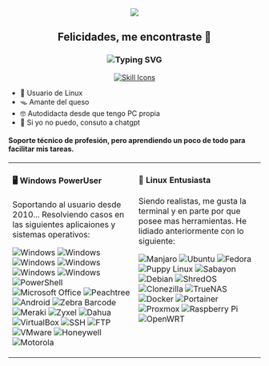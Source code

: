 <div align="center">
  <img src="https://capsule-render.vercel.app/api?type=waving&height=120&color=E2B7CD&text=Hi!🪐&animation=blink&textBg=false&desc=Lic%20en%20Redes%20Informáticas&descAlign=24&descAlignY=34&fontAlign=84&fontAlignY=47&fontColor=470E30&fontSize=50&descSize=22">
  <h2>Felicidades, me encontraste 🎣</h2>
  <h3>
    <img
      src="https://readme-typing-svg.herokuapp.com?font=M+PLUS+1+Code&size=30&duration=3500&pause=2000&color=fff5fd&background=41142f&center=true&vCenter=true&width=500&height=60&lines=~%24+Linux+user%2C+cli+lover+%E2%9D%A4%EF%B8%8F"
      alt="Typing SVG"
    />
  </h3>
  <p>
    <a href="https://skillicons.dev">
      <img
        src="https://skillicons.dev/icons?i=bash,debian,grafana,git,docker,linux,raspberrypi,vim,windows"
        alt="Skill Icons"
      />
    </a>
  </p>
</div>

- 🐚 Usuario de Linux
- 🪤 Amante del queso 
- 🤓 Autodidacta desde que tengo PC propia
- 🤖 Si yo no puedo, consuto a chatgpt

#### Soporte técnico de profesión, pero aprendiendo un poco de todo para facilitar mis tareas.

<div class="table-devenvironment">
<table>
<tr>
<td valign="top" width="50%" class="column">

#### 🖥️ Windows PowerUser

Soportando al usuario desde 2010... Resolviendo casos en las siguientes aplicaiones y sistemas operativos:

![Windows](https://img.shields.io/badge/WindowsXP-0078D6?&logoColor=white)
![Windows](https://img.shields.io/badge/WindowsVista-0078D6?&logoColor=white)
![Windows](https://img.shields.io/badge/Windows7-0078D6?&logoColor=white)
![Windows](https://img.shields.io/badge/Windows8.1-0078D6?&logoColor=white)
![Windows](https://img.shields.io/badge/Windows10-0078D6?&logoColor=white)
![Windows](https://img.shields.io/badge/Windows11-0078D6?&logoColor=white)
![PowerShell](https://img.shields.io/badge/PowerShell-5391FE?&logoColor=white)
![Microsoft Office](https://img.shields.io/badge/Microsoft_Office-D83B01?logoColor=white)
![Peachtree](https://img.shields.io/badge/Peachtree-FFA500?style=flat)
![Android](https://img.shields.io/badge/Android-3DDC84?style=flat&logo=android&logoColor=white)
![Zebra Barcode](https://img.shields.io/badge/Zebra_Barcode-000000?style=flat)
![Meraki](https://img.shields.io/badge/Meraki-00C853?style=flat)
![Zyxel](https://img.shields.io/badge/Zyxel-0071C5?style=flat)
![Dahua](https://img.shields.io/badge/Dahua-F01616?style=flat)
![VirtualBox](https://img.shields.io/badge/VirtualBox-183A61?style=flat&logo=virtualbox&logoColor=white)
![SSH](https://img.shields.io/badge/SSH-4A4A4A?style=flat&logo=ssh&logoColor=white)
![FTP](https://img.shields.io/badge/FTP-0057A0?style=flat&logo=ftp&logoColor=white)
![VMware](https://img.shields.io/badge/VMware-607078?style=flat&logo=vmware&logoColor=white)
![Honeywell](https://img.shields.io/badge/Honeywell-F5B630?style=flat)
![Motorola](https://img.shields.io/badge/Motorola-000000?style=flat&logo=motorola&logoColor=white)

</td>
<td valign="top" width="50%" class="column">

#### 🐧 Linux Entusiasta

Siendo realistas, me gusta la terminal y en parte por que posee mas herramientas. He lidiado anteriormente con lo siguiente:

![Manjaro](https://img.shields.io/badge/Manjaro-00A86B?style=flat&logo=manjaro&logoColor=white)
![Ubuntu](https://img.shields.io/badge/Ubuntu-E95420?style=flat&logo=ubuntu&logoColor=white)
![Fedora](https://img.shields.io/badge/Fedora-294172?style=flat&logo=fedora&logoColor=white)
![Puppy Linux](https://img.shields.io/badge/Puppy_Linux-5B2D27?style=flat&logo=linux&logoColor=white)
![Sabayon](https://img.shields.io/badge/Sabayon-3F8CFF?style=flat)
![Debian](https://img.shields.io/badge/Debian-A81D33?style=flat&logo=debian&logoColor=white)
![ShredOS](https://img.shields.io/badge/ShredOS-2E2E2E?style=flat)
![Clonezilla](https://img.shields.io/badge/Clonezilla-1C1C1C?style=flat)
![TrueNAS](https://img.shields.io/badge/TrueNAS-0069D9?style=flat&logo=truenas&logoColor=white)
![Docker](https://img.shields.io/badge/Docker-2496ED?style=flat&logo=docker&logoColor=white)
![Portainer](https://img.shields.io/badge/Portainer-2B9EB3?style=flat&logo=portainer&logoColor=white)
![Proxmox](https://img.shields.io/badge/Proxmox-FF0000?style=flat&logo=proxmox&logoColor=white)
![Raspberry Pi](https://img.shields.io/badge/Raspberry_Pi-C51A4A?style=flat&logo=raspberry-pi&logoColor=white)
![OpenWRT](https://img.shields.io/badge/OpenWrt-00B5E2?style=flat&logo=OpenWrt&logoColor=white)

</td>
</tr>
</table>
</div>

<!--
**taregon/taregon** is a ✨ _special_ ✨ repository because its `README.md` (this file) appears on your GitHub profile.
Gracias a GhostF8F8FF obtuve la idea para este readme.
Mas badges en https://github.com/henriquesebastiao/badges
-->
